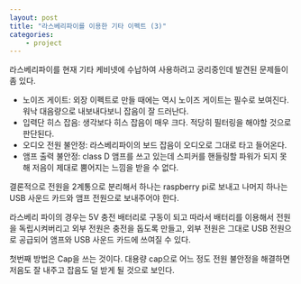 ```yaml
---
layout: post
title: "라스베리파이를 이용한 기타 이펙트 (3)"
categories:
    - project
---
```


라스베리파이를 현재 기타 케비넷에 수납하여 사용하려고 궁리중인데 발견된 문제들이 좀 있다.

- 노이즈 게이트: 외장 이펙트로 만들 때에는 역시 노이즈 게이트는 필수로 보여진다. 워낙 대음량으로 내보내다보니 잡음이 잘 드러난다.
- 입력단 히스 잡음: 생각보다 히스 잡음이 매우 크다. 적당히 필터링을 해야할 것으로 판단된다.
- 오디오 전원 불안정: 라스베리파이의 보드 잡음이 오디오로 그대로 타고 들어온다.
- 앰프 출력 불안정: class D 앰프를 쓰고 있는데 스피커를 핸들링할 파워가 되지 못해 저음이 제대로 뿜어지는 느낌을 받을 수 없다.

결론적으로 전원을 2계통으로 분리해서 하나는 raspberry pi로 보내고 나머지 하나는 USB 사운드 카드와 앰프 전원으로 보내주어야 한다. 

라스베리 파이의 경우는 5V 충전 배터리로 구동이 되고 따라서 배터리를 이용해서 전원을 독립시켜버리고 외부 전원은 충전을 돕도록 만들고, 외부 전원은 그대로 USB 전원으로 공급되어 앰프와 USB 사운드 카드에 쓰여질 수 있다. 

첫번째 방법은 Cap을 쓰는 것이다. 대용량 cap으로 어느 정도 전원 불안정을 해결하면 저음도 잘 내주고 잡음도 덜 받게 될 것으로 보인다.
